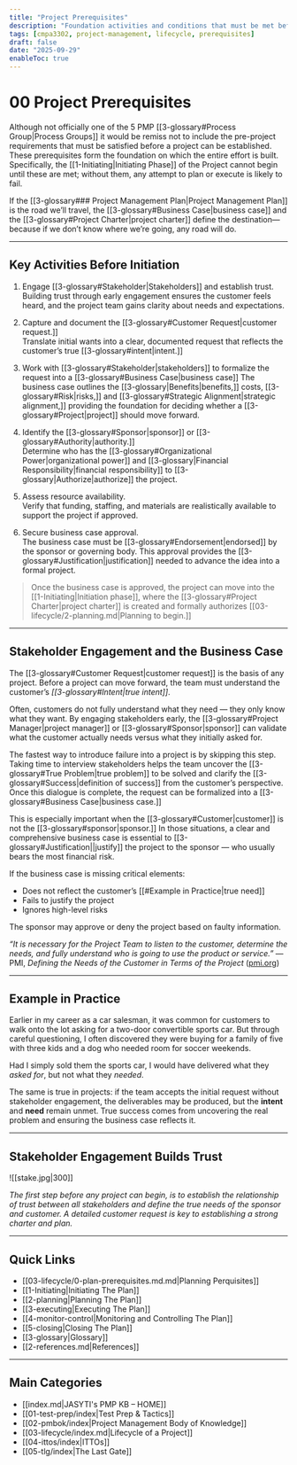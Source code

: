 ```yaml
---
title: "Project Prerequisites"
description: "Foundation activities and conditions that must be met before initiating a project."
tags: [cmpa3302, project-management, lifecycle, prerequisites]
draft: false
date: "2025-09-29"
enableToc: true
---
```



# 00 Project Prerequisites

Although not officially one of the 5 PMP [[3-glossary#Process Group|Process Groups]] it would be remiss not to include the pre-project requirements that must be satisfied before a project can be established. These prerequisites form the foundation on which the entire effort is built. Specifically, the [[1-Initiating|Initiating Phase]] of the Project cannot begin until these are met; without them, any attempt to plan or execute is likely to fail.  

If the [[3-glossary### Project Management Plan|Project Management Plan]] is the road we’ll travel, the [[3-glossary#Business Case|business case]] and the [[3-glossary#Project Charter|project charter]] define the destination—because if we don’t know where we’re going, any road will do.

---

## Key Activities Before Initiation

1. Engage [[3-glossary#Stakeholder|Stakeholders]] and establish trust.  
   Building trust through early engagement ensures the customer feels heard, and the project team gains clarity about needs and expectations.  

2. Capture and document the [[3-glossary#Customer Request|customer request.]]  
   Translate initial wants into a clear, documented request that reflects the customer’s true [[3-glossary#intent|intent.]]  
3. Work with [[3-glossary#Stakeholder|stakeholders]] to formalize the request into a [[3-glossary#Business Case|business case]] 
   The business case outlines the [[3-glossary|Benefits|benefits,]] costs, [[3-glossary#Risk|risks,]] and [[3-glossary#Strategic Alignment|strategic alignment,]] providing the foundation for deciding whether a [[3-glossary#Project|project]] should move forward.  

4. Identify the [[3-glossary#Sponsor|sponsor]] or [[3-glossary#Authority|authority.]]  
   Determine who has the [[3-glossary#Organizational Power|organizational power]] and [[3-glossary|Financial Responsibility|financial responsibility]] to [[3-glossary|Authorize|authorize]] the project.  

5. Assess resource availability.  
   Verify that funding, staffing, and materials are realistically available to support the project if approved.  

6. Secure business case approval.  
   The business case must be [[3-glossary#Endorsement|endorsed]] by the sponsor or governing body. This approval provides the [[3-glossary#Justification|justification]] needed to advance the idea into a formal project.  

> Once the business case is approved, the project can move into the [[1-Initiating|Initiation phase]], where the [[3-glossary#Project Charter|project charter]] is created and formally authorizes [[03-lifecycle/2-planning.md|Planning to begin.]]

---

## Stakeholder Engagement and the Business Case

The [[3-glossary#Customer Request|customer request]] is the basis of any project. Before a project can move forward, the team must understand the customer’s *[[3-glossary#Intent|true intent]]*.  

Often, customers do not fully understand what they need — they only know what they want. By engaging stakeholders early, the [[3-glossary#Project Manager|project manager]] or [[3-glossary#Sponsor|sponsor]] can validate what the customer actually needs versus what they initially asked for.  

The fastest way to introduce failure into a project is by skipping this step. Taking time to interview stakeholders helps the team uncover the [[3-glossary#True Problem|true problem]] to be solved and clarify the [[3-glossary#Success|definition of success]] from the customer’s perspective. Once this dialogue is complete, the request can be formalized into a [[3-glossary#Business Case|business case.]]  

This is especially important when the [[3-glossary#Customer|customer]] is not the [[3-glossary#sponsor|sponsor.]] In those situations, a clear and comprehensive business case is essential to [[3-glossary#Justification||justify]] the project to the sponsor — who usually bears the most financial risk.  

If the business case is missing critical elements:  
- Does not reflect the customer’s [[#Example in Practice|true need]]  
- Fails to justify the project  
- Ignores high-level risks  

The sponsor may approve or deny the project based on faulty information.

*“It is necessary for the Project Team to listen to the customer, determine the needs, and fully understand who is going to use the product or service.”* — PMI, *Defining the Needs of the Customer in Terms of the Project* ([pmi.org](https://www.pmi.org/learning/library/defining-needs-customer-terms-project-2?utm_source=chatgpt.com))  

---

## Example in Practice

Earlier in my career as a car salesman, it was common for customers to walk onto the lot asking for a two-door convertible sports car. But through careful questioning, I often discovered they were buying for a family of five with three kids and a dog who needed room for soccer weekends.  

Had I simply sold them the sports car, I would have delivered what they *asked for*, but not what they *needed*.  

The same is true in projects: if the team accepts the initial request without stakeholder engagement, the deliverables may be produced, but the **intent** and **need** remain unmet. True success comes from uncovering the real problem and ensuring the business case reflects it.

---

## Stakeholder Engagement Builds Trust

 ![[stake.jpg|300]]

*The first step before any project can begin, is to establish the relationship of trust between all stakeholders and define the true needs of the sponsor and customer. A detailed customer request is key to establishing a strong charter and plan.* 

---
## Quick Links

- [[03-lifecycle/0-plan-prerequisites.md.md|Planning Perquisites]]
- [[1-Initiating|Initiating The Plan]]
- [[2-planning|Planning The Plan]]
- [[3-executing|Executing The Plan]]
- [[4-monitor-control|Monitoring and Controlling The Plan]]
- [[5-closing|Closing The Plan]]
- [[3-glossary|Glossary]]
- [[2-references.md|References]]

---
## Main Categories
- [[index.md|JASYTI's PMP KB – HOME]]
- [[01-test-prep/index|Test Prep & Tactics]]
- [[02-pmbok/index|Project Management Body of Knowledge]]
- [[03-lifecycle/index.md|Lifecycle of a Project]]
- [[04-ittos/index|ITTOs]]
- [[05-tlg/index|The Last Gate]]